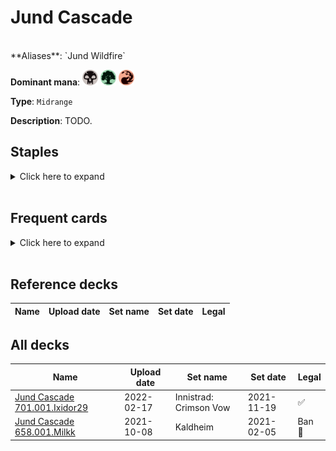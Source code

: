 <!-- This page is automatically generated by Myr: do not update it manually. Changes directly applied here will be lost. -->
# Jund Cascade
<br/>
**Aliases**: `Jund Wildfire`

**Dominant mana**: <img src="../resources/images/mana/B.png" width="25"/> <img src="../resources/images/mana/G.png" width="25"/> <img src="../resources/images/mana/R.png" width="25"/>

**Type**: `Midrange`

**Description**: TODO.

## **Staples**

<details>
  <summary>Click here to expand</summary>
<a href="https://scryfall.com/card/cmr/410/abrade"><img src="https://c1.scryfall.com/file/scryfall-cards/normal/front/d/2/d27d5b87-6dfc-4b99-822b-f6f8489ad275.jpg?1608912224" width="300"/></a>
<a href="https://scryfall.com/card/cmr/216/annoyed-altisaur"><img src="https://c1.scryfall.com/file/scryfall-cards/normal/front/7/5/7536d618-0c98-45bb-913b-b8117b4acf87.jpg?1608910542" width="300"/></a>
<a href="https://scryfall.com/card/cmr/163/boarding-party"><img src="https://c1.scryfall.com/file/scryfall-cards/normal/front/1/8/186adacf-434b-475b-9b85-749615ae002b.jpg?1608910069" width="300"/></a>
<a href="https://scryfall.com/card/cmr/112/cast-down"><img src="https://c1.scryfall.com/file/scryfall-cards/normal/front/2/1/21c8426e-476a-45e4-b3a9-841da54d966c.jpg?1608909602" width="300"/></a>
<a href="https://scryfall.com/card/uma/89/chainers-edict"><img src="https://c1.scryfall.com/file/scryfall-cards/normal/front/a/3/a36a583a-d4be-4589-a43c-a2854de062c6.jpg?1547516797" width="300"/></a>
<a href="https://scryfall.com/card/jmp/342/lightning-bolt"><img src="https://c1.scryfall.com/file/scryfall-cards/normal/front/c/e/ce711943-c1a1-43a0-8b89-8d169cfb8e06.jpg?1618695786" width="300"/></a>
<a href="https://scryfall.com/card/m21/193/llanowar-visionary"><img src="https://c1.scryfall.com/file/scryfall-cards/normal/front/d/6/d6e23afa-7e08-4049-baf0-d4d0134ba2c8.jpg?1594737093" width="300"/></a>
<a href="https://scryfall.com/card/c21/202/pulse-of-murasa"><img src="https://c1.scryfall.com/file/scryfall-cards/normal/front/a/4/a4b9f8f4-d704-4f16-8495-cf8185285859.jpg?1618251902" width="300"/></a>
<a href="https://scryfall.com/card/khm/192/sarulfs-packmate"><img src="https://c1.scryfall.com/file/scryfall-cards/normal/front/6/0/6061113e-7dd8-4739-b4dd-55bb7f9e39a2.jpg?1614989599" width="300"/></a>
</details><br/>

## **Frequent cards**

<details>
  <summary>Click here to expand</summary>
<a href="https://scryfall.com/card/a25/198/blightning"><img src="https://c1.scryfall.com/file/scryfall-cards/normal/front/c/c/ccf0f075-4401-41da-a17f-a209d6a03782.jpg?1562441147" width="300"/></a>
<a href="https://scryfall.com/card/c20/67/bonders-ornament"><img src="https://c1.scryfall.com/file/scryfall-cards/normal/front/5/a/5afe425c-50a7-4d29-ac14-0edb094fc770.jpg?1594696192" width="300"/></a>
<a href="https://scryfall.com/card/znr/137/cleansing-wildfire"><img src="https://c1.scryfall.com/file/scryfall-cards/normal/front/4/9/492d77e5-acc6-41b8-8930-f39d69234919.jpg?1604196948" width="300"/></a>
<a href="https://scryfall.com/card/cmr/171/crimson-fleet-commodore"><img src="https://c1.scryfall.com/file/scryfall-cards/normal/front/c/9/c90fdccf-30a6-40ee-9b35-83a6ee5c0681.jpg?1608910146" width="300"/></a>
<a href="https://scryfall.com/card/2xm/125/galvanic-blast"><img src="https://c1.scryfall.com/file/scryfall-cards/normal/front/0/c/0cf8cb1e-314a-4894-82df-f9812825f52e.jpg?1599706326" width="300"/></a>
<a href="https://scryfall.com/card/afr/198/owlbear"><img src="https://c1.scryfall.com/file/scryfall-cards/normal/front/3/0/30e8a00f-8131-470d-8072-4c23b812281a.jpg?1627708134" width="300"/></a>
<a href="https://scryfall.com/card/tsr/223/penumbra-spider"><img src="https://c1.scryfall.com/file/scryfall-cards/normal/front/c/8/c862a2f7-673e-44bd-b8ee-e4295da1e0d5.jpg?1619398503" width="300"/></a>
<a href="https://scryfall.com/card/iko/100/suffocating-fumes"><img src="https://c1.scryfall.com/file/scryfall-cards/normal/front/6/6/66b562e4-35df-4aee-848d-ceb4204bbe58.jpg?1591226972" width="300"/></a>
<a href="https://scryfall.com/card/c20/231/terminate"><img src="https://c1.scryfall.com/file/scryfall-cards/normal/front/1/a/1a2ba191-f11c-47d3-8459-34b0e0e56fd9.jpg?1591321484" width="300"/></a>
<a href="https://scryfall.com/card/cmr/154/thorn-of-the-black-rose"><img src="https://c1.scryfall.com/file/scryfall-cards/normal/front/2/b/2b7538ad-cc41-4229-8a39-c1db21f2899a.jpg?1608909988" width="300"/></a>
</details><br/>

## **Reference decks**

| Name | Upload date | Set name | Set date | Legal |
| -----| ----------- | -------- | -------- | ----- |


## **All decks**

| Name | Upload date | Set name | Set date | Legal |
| -----| ----------- | -------- | -------- | ----- |
| [Jund Cascade 701.001.Ixidor29](https://www.mtggoldfish.com/deck/4620537) | 2022-02-17 | Innistrad: Crimson Vow | 2021-11-19 | ✅ |
| [Jund Cascade 658.001.Milkk](https://www.mtggoldfish.com/deck/4351121) | 2021-10-08 | Kaldheim | 2021-02-05 | Ban 🔨 |


